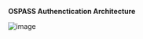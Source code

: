 **OSPASS Authenctication Architecture**

![image](https://github.com/user-attachments/assets/715541f4-9763-401e-a1c3-adeb079e5366)
